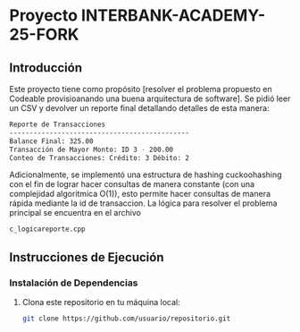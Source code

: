 # Proyecto INTERBANK-ACADEMY-25-FORK

## Introducción

Este proyecto tiene como propósito [resolver el problema propuesto en Codeable provisioanando una buena arquitectura de software].
Se pidió leer un CSV y devolver un reporte final detallando detalles de esta manera:
```bash
Reporte de Transacciones
---------------------------------------------
Balance Final: 325.00
Transacción de Mayor Monto: ID 3 - 200.00
Conteo de Transacciones: Crédito: 3 Débito: 2
```
Adicionalmente, se implementó una estructura de hashing cuckoohashing con el fin de lograr hacer consultas de manera constante (con una complejidad algoritmica O(1)), esto permite hacer consultas de manera rápida mediante la id de transaccion.
La lógica para resolver el problema principal se encuentra en el archivo 
```bash
c_logicareporte.cpp
```
## Instrucciones de Ejecución

### Instalación de Dependencias

1. Clona este repositorio en tu máquina local:
   ```bash
   git clone https://github.com/usuario/repositorio.git
    ```
